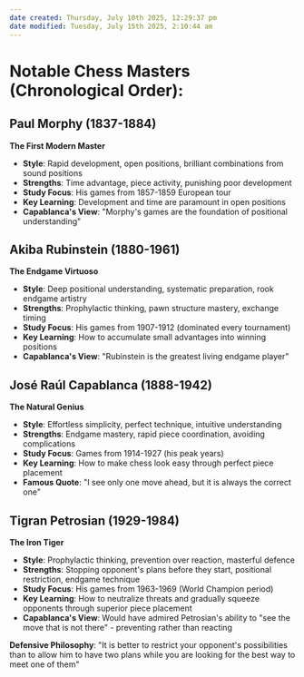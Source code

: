 ```yaml
---
date created: Thursday, July 10th 2025, 12:29:37 pm
date modified: Tuesday, July 15th 2025, 2:10:44 am
---
```


# Notable Chess Masters (Chronological Order):

## **Paul Morphy (1837-1884)**

**The First Modern Master**
- **Style**: Rapid development, open positions, brilliant combinations from sound positions
- **Strengths**: Time advantage, piece activity, punishing poor development
- **Study Focus**: His games from 1857-1859 European tour
- **Key Learning**: Development and time are paramount in open positions
- **Capablanca's View**: "Morphy's games are the foundation of positional understanding"
## **Akiba Rubinstein (1880-1961)**

**The Endgame Virtuoso**
- **Style**: Deep positional understanding, systematic preparation, rook endgame artistry
- **Strengths**: Prophylactic thinking, pawn structure mastery, exchange timing
- **Study Focus**: His games from 1907-1912 (dominated every tournament)
- **Key Learning**: How to accumulate small advantages into winning positions
- **Capablanca's View**: "Rubinstein is the greatest living endgame player"

## **José Raúl Capablanca (1888-1942)**

**The Natural Genius**
- **Style**: Effortless simplicity, perfect technique, intuitive understanding
- **Strengths**: Endgame mastery, rapid piece coordination, avoiding complications
- **Study Focus**: Games from 1914-1927 (his peak years)
- **Key Learning**: How to make chess look easy through perfect piece placement
- **Famous Quote**: "I see only one move ahead, but it is always the correct one"

## **Tigran Petrosian (1929-1984)**

**The Iron Tiger**

- **Style**: Prophylactic thinking, prevention over reaction, masterful defence
- **Strengths**: Stopping opponent's plans before they start, positional restriction, endgame technique
- **Study Focus**: His games from 1963-1969 (World Champion period)
- **Key Learning**: How to neutralize threats and gradually squeeze opponents through superior piece placement
- **Capablanca's View**: Would have admired Petrosian's ability to "see the move that is not there" - preventing rather than reacting

**Defensive Philosophy**: "It is better to restrict your opponent's possibilities than to allow him to have two plans while you are looking for the best way to meet one of them"